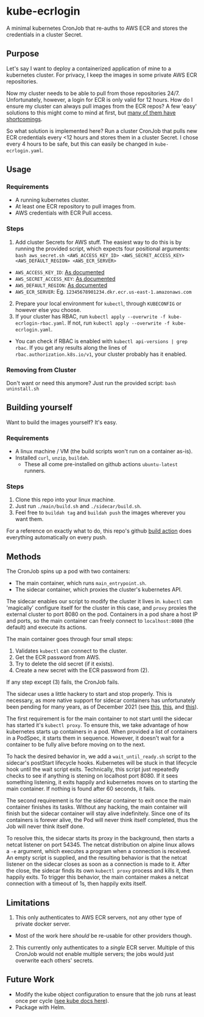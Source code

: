 # kube-ecrlogin

A minimal kubernetes CronJob that re-auths to AWS ECR and stores the credentials in a cluster Secret.

## Purpose

Let's say I want to deploy a containerized application of mine to a kubernetes cluster. For privacy, I keep the images in some private AWS ECR repositories.

Now my cluster needs to be able to pull from those repositories 24/7. Unfortunately, however, a login for ECR is only valid for 12 hours. How do I ensure my cluster can always pull images from the ECR repos? A few 'easy' solutions to this might come to mind at first, but [many of them have shortcomings](DUMB_ALTERNATIVES.md).

So what solution is implemented here? Run a cluster CronJob that pulls new ECR credentials every <12 hours and stores them in a cluster Secret. I chose every 4 hours to be safe, but this can easily be changed in `kube-ecrlogin.yaml`.

## Usage

### Requirements
* A running kubernetes cluster.
* At least one ECR repository to pull images from.
* AWS credentials with ECR Pull access.

### Steps
1. Add cluster Secrets for AWS stuff. The easiest way to do this is by running the provided script, which expects four positional arguments: `bash aws_secret.sh <AWS_ACCESS_KEY_ID> <AWS_SECRET_ACCESS_KEY> <AWS_DEFAULT_REGION> <AWS_ECR_SERVER>`
  * `AWS_ACCESS_KEY_ID`: [As documented](https://docs.aws.amazon.com/sdkref/latest/guide/setting-global-aws_access_key_id.html)
  * `AWS_SECRET_ACCESS_KEY`: [As documented](https://docs.aws.amazon.com/sdkref/latest/guide/setting-global-aws_secret_access_key.html)
  * `AWS_DEFAULT_REGION`: [As documented](https://docs.aws.amazon.com/cli/latest/userguide/cli-configure-quickstart.html#cli-configure-quickstart-region)
  * `AWS_ECR_SERVER`: Eg. `12345678901234.dkr.ecr.us-east-1.amazonaws.com`
2. Prepare your local environment for `kubectl`, through `KUBECONFIG` or however else you choose.
3. If your cluster has RBAC, run `kubectl apply --overwrite -f kube-ecrlogin-rbac.yaml`. If not, run `kubectl apply --overwrite -f kube-ecrlogin.yaml`.
  * You can check if RBAC is enabled with `kubectl api-versions | grep rbac`. If you get any results along the lines of `rbac.authorization.k8s.io/v1`, your cluster probably has it enabled. 

### Removing from Cluster
Don't want or need this anymore? Just run the provided script: `bash uninstall.sh`

## Building yourself
Want to build the images yourself? It's easy.

### Requirements
* A linux machine / VM (the build scripts won't run on a container as-is).
* Installed `curl`, `unzip`, `buildah`.
  * These all come pre-installed on github actions `ubuntu-latest` runners.

### Steps
1. Clone this repo into your linux machine.
2. Just run `./main/build.sh` and `./sidecar/build.sh`.
3. Feel free to `buildah tag` and `buildah push` the images wherever you want them.

For a reference on exactly what to do, this repo's github [build action](.github/workflows/build.yml) does everything automatically on every push.

## Methods
The CronJob spins up a pod with two containers:
* The main container, which runs `main_entrypoint.sh`.
* The sidecar container, which proxies the cluster's kubernetes API.

The sidecar enables our script to modify the cluster it lives in. `kubectl` can 'magically' configure itself for the cluster in this case, and `proxy` proxies the external cluster to port 8080 on the pod. Containers in a pod share a host IP and ports, so the main container can freely connect to `localhost:8080` (the default) and execute its actions.

The main container goes through four small steps:
1. Validates `kubectl` can connect to the cluster.
2. Get the ECR password from AWS.
3. Try to delete the old secret (if it exists).
4. Create a new secret with the ECR password from (2).

If any step except (3) fails, the CronJob fails.

The sidecar uses a little hackery to start and stop properly. This is necessary, as more native support for sidecar containers has unfortunately been pending for many years, as of December 2021 (see [this](https://github.com/kubernetes/enhancements/issues/753), [this](https://github.com/kubernetes/kubernetes/pull/75099), and [this](https://github.com/kubernetes/kubernetes/issues/25908)). 

The first requirement is for the main container to not start until the sidecar has started it's `kubectl proxy`. To ensure this, we take advantage of how kubernetes starts up containers in a pod. When provided a list of containers in a PodSpec, it starts them in sequence. However, it doesn't wait for a container to be fully alive before moving on to the next.

To hack the desired behavior in, we add a `wait_until_ready.sh` script to the sidecar's postStart lifecycle hooks. Kubernetes will be stuck in that lifecycle hook until the wait script exits. Technically, this script just repeatedly checks to see if anything is stening on localhost port 8080. If it sees something listening, it exits happily and kubernetes moves on to starting the main container. If nothing is found after 60 seconds, it fails.

The second requirement is for the sidecar container to exit once the main container finishes its tasks. Without any hacking, the main container will finish but the sidecar container will stay alive indefinitely. Since one of its containers is forever alive, the Pod will never think itself completed, thus the Job will never think itself done.

To resolve this, the sidecar starts its proxy in the background, then starts a netcat listener on port 54345. The netcat distribution on alpine linux allows a `-e` argument, which executes a program when a connection is received. An empty script is supplied, and the resulting behavior is that the netcat listener on the sidecar closes as soon as a connection is made to it. After the close, the sidecar finds its own `kubectl proxy` process and kills it, then happily exits. To trigger this behavior, the main container makes a netcat connection with a timeout of 1s, then happily exits itself.

## Limitations
1. This only authenticates to AWS ECR servers, not any other type of private docker server.
  * Most of the work here _should_ be re-usable for other providers though.
2. This currently only authenticates to a _single_ ECR server. Multiple of this CronJob would not enable multiple servers; the jobs would just overwrite each others' secrets.

## Future Work
* Modify the kube object configuration to ensure that the job runs at least once per cycle ([see kube docs here](https://kubernetes.io/docs/concepts/workloads/controllers/cron-jobs/#cron-job-limitations)).
* Package with Helm.
